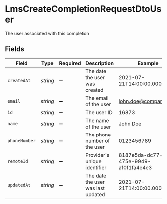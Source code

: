 # LmsCreateCompletionRequestDtoUser

The user associated with this completion


## Fields

| Field                                | Type                                 | Required                             | Description                          | Example                              |
| ------------------------------------ | ------------------------------------ | ------------------------------------ | ------------------------------------ | ------------------------------------ |
| `createdAt`                          | *string*                             | :heavy_minus_sign:                   | The date the user was created        | 2021-07-21T14:00:00.000Z             |
| `email`                              | *string*                             | :heavy_minus_sign:                   | The email of the user                | john.doe@company.com                 |
| `id`                                 | *string*                             | :heavy_minus_sign:                   | The user ID                          | 16873                                |
| `name`                               | *string*                             | :heavy_minus_sign:                   | The name of the user                 | John Doe                             |
| `phoneNumber`                        | *string*                             | :heavy_minus_sign:                   | The phone number of the user         | 0123456789                           |
| `remoteId`                           | *string*                             | :heavy_minus_sign:                   | Provider's unique identifier         | 8187e5da-dc77-475e-9949-af0f1fa4e4e3 |
| `updatedAt`                          | *string*                             | :heavy_minus_sign:                   | The date the user was last updated   | 2021-07-21T14:00:00.000Z             |
